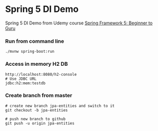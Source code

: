 # Spring 5 DI Demo

Spring 5 DI Demo from Udemy course [Spring Framework 5: Beginner to Guru](https://www.udemy.com/spring-framework-5-beginner-to-guru/learn/v4/t/lecture/7403516?start=0)

### Run from command line ###

```
./mvnw spring-boot:run
```

### Access in memory H2 DB ###
```
http://localhost:8080/h2-console
# Use JDBC URL
jdbc:h2:mem:testdb
```

### Create branch from master ###
```
# create new branch jpa-entities and switch to it
git checkout -b jpa-entities

# push new branch to github
git push -u origin jpa-entities
```

